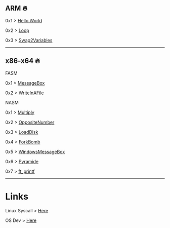 
ARM 🔥
---

0x1 > [Hello World](https://github.com/kittygirlyy/Assembly-training/blob/main/HelloCat/HelloCat.s)

0x2 > [Loop](https://github.com/kittygirlyy/Assembly-training/blob/main/HelloCat/LoopSimpleAddAndSub.s)

0x3 > [Swap2Variables](https://github.com/kittygirlyy/Assembly-training/blob/main/HelloCat/swap-in-arm.s)

---

x86-x64 🔥
---

FASM

0x1 > [MessageBox](https://github.com/kittygirlyy/Assembly-training/blob/main/FasmWTF/HelloMyDearCat.asm)

0x2 > [WriteInAFile](https://github.com/kittygirlyy/Assembly-training/blob/main/FasmWTF/makemycatgreatagain.asm)

NASM

0x1 > [Multiply](https://github.com/kittygirlyy/Assembly-training/blob/main/NASM/Multiply.asm)

0x2 > [OppositeNumber](https://github.com/kittygirlyy/Assembly-training/blob/main/NASM/OppositeNumber.asm)

0x3 > [LoadDisk](https://github.com/kittygirlyy/Assembly-training/blob/main/NASM/disk.asm)

0x4 > [ForkBomb](https://github.com/kittygirlyy/Assembly-training/blob/main/NASM/ForkBomb.asm)

0x5 > [WindowsMessageBox](https://github.com/kittygirlyy/Assembly-training/blob/main/NASM/MessageBoxWindows.asm)

0x6 > [Pyramide](https://github.com/kittygirlyy/Assembly-training/blob/main/NASM/Pyramide.asm)

0x7 > [ft_printf](https://github.com/kittygirlyy/Assembly-training/blob/main/NASM/ft_printf.asm)

---
# Links

Linux Syscall > [Here](https://x86.syscall.sh)

OS Dev > [Here](https://wiki.osdev.org/Required_Knowledge)
